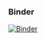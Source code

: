 ### Binder
[![Binder](https://mybinder.org/badge_logo.svg)](https://mybinder.org/v2/gh/ruizj3/ruizj3.github.io/main)
